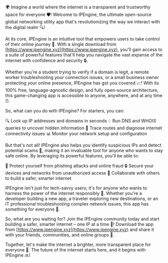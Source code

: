 🌍 Imagine a world where the internet is a transparent and trustworthy space for everyone 🛡️! Welcome to IPEngine, the ultimate open-source global networking utility app that's revolutionizing the way we interact with the digital realm 🔍!

At its core, IPEngine is an intuitive tool that empowers users to take control of their online journey 📡. With a single download from [https://www.ipengine.xyz](https://www.ipengine.xyz), you'll gain access to a suite of powerful features that'll help you navigate the vast expanse of the internet with confidence and security 🔒.

Whether you're a student trying to verify if a domain is legit, a remote worker troubleshooting your connection issues, or a small business owner protecting your online presence, IPEngine has got you covered 📈! With its 100% free, language-agnostic design, and fully open-source architecture, this game-changing app is accessible to anyone, anywhere, and at any time ⏰.

So, what can you do with IPEngine? For starters, you can:

🔍 Look up IP addresses and domains in seconds
💡 Run DNS and WHOIS queries to uncover hidden information
📍 Trace routes and diagnose internet connectivity issues
📊 Monitor your network setup and configuration

But that's not all! IPEngine also helps you identify suspicious IPs and detect potential scams 🚨, making it an invaluable tool for anyone who wants to stay safe online. By leveraging its powerful features, you'll be able to:

💪 Protect yourself from phishing attacks and online fraud
🔒 Secure your devices and networks from unauthorized access
👥 Collaborate with others to build a safer, smarter internet

IPEngine isn't just for tech-savvy users; it's for anyone who wants to harness the power of the internet responsibly 🌟. Whether you're a developer building a new app, a traveler exploring new destinations, or an IT professional troubleshooting complex network issues, this app has something for everyone 👥.

So, what are you waiting for? Join the IPEngine community today and start building a safer, smarter internet – one IP at a time 🔧! Download the app from [https://www.ipengine.xyz](https://www.ipengine.xyz) and share it with your friends, communities, and online groups 🤩.

Together, let's make the internet a brighter, more transparent place for everyone 🌈. The future of the internet starts here, and it begins with IPEngine 🔜!